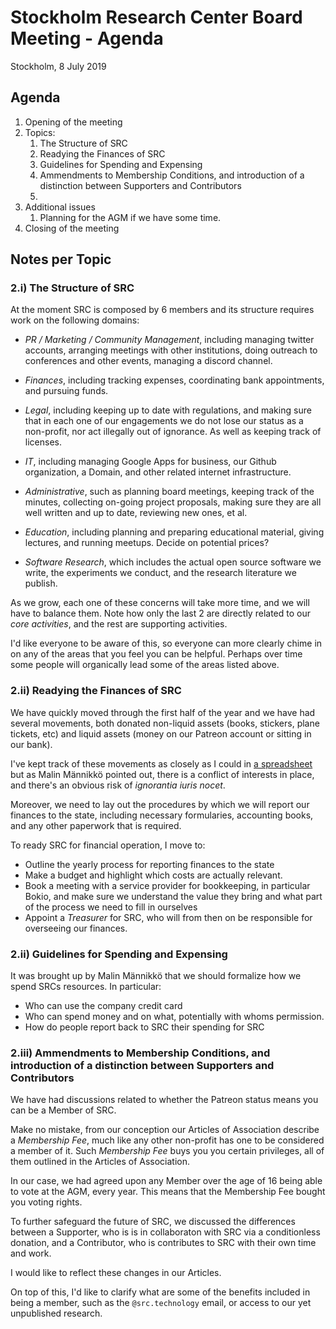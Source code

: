 # Stockholm Research Center Board Meeting - Agenda

Stockholm, 8 July 2019

## Agenda

1. Opening of the meeting
2. Topics:
   1. The Structure of SRC
   1. Readying the Finances of SRC
   1. Guidelines for Spending and Expensing
   1. Ammendments to Membership Conditions, and introduction of a distinction between Supporters and Contributors
   1. 
3. Additional issues
   1. Planning for the AGM if we have some time. 
4. Closing of the meeting



## Notes per Topic


### 2.i) The Structure of SRC

At the moment SRC is composed by 6 members and its structure requires work on the following domains:

* _PR / Marketing / Community Management_, including managing twitter accounts, arranging meetings with
  other institutions, doing outreach to conferences and other events, managing a discord channel.

* _Finances_, including tracking expenses, coordinating bank appointments, and pursuing funds.

* _Legal_, including keeping up to date with regulations, and making sure that in each one of our
  engagements we do not lose our status as a non-profit, nor act illegally out of ignorance. As well 
  as keeping track of licenses. 

* _IT_, including managing Google Apps for business, our Github organization, a Domain, and other
  related internet infrastructure.

* _Administrative_, such as planning board meetings, keeping track of the minutes, collecting
  on-going project proposals, making sure they are all well written and up to date, reviewing
  new ones, et al. 
  
* _Education_, including planning and preparing educational material, giving lectures, and running
  meetups. Decide on potential prices? 

* _Software Research_, which includes the actual open source software we write, the experiments we
  conduct, and the research literature we publish.

As we grow, each one of these concerns will take more time, and we will have to balance them. Note
how only the last 2 are directly related to our _core activities_, and the rest are supporting activities.

I'd like everyone to be aware of this, so everyone can more clearly chime in on any of the areas that
you feel you can be helpful. Perhaps over time some people will organically lead some of the areas listed above.


### 2.ii) Readying the Finances of SRC

We have quickly moved through the first half of the year and we have had several movements, both
donated non-liquid assets (books, stickers, plane tickets, etc) and liquid assets (money on our
Patreon account or sitting in our bank).

I've kept track of these movements as closely as I could in [a spreadsheet](https://docs.google.com/spreadsheets/d/1CfhN6m8DcTirUi0-mq6Lvna3HDDPbNTxifJIj8M0L2g)
but as Malin Männikkö pointed out, there is a conflict of interests in place, and there's an obvious
risk of _ignorantia iuris nocet_.

Moreover, we need to lay out the procedures by which we will report our finances to the state,
including necessary formularies, accounting books, and any other paperwork that is required.

To ready SRC for financial operation, I move to:

* Outline the yearly process for reporting finances to the state
* Make a budget and highlight which costs are actually relevant.
* Book a meeting with a service provider for bookkeeping, in particular Bokio, and make sure
  we understand the value they bring and what part of the process we need to fill in ourselves
* Appoint a _Treasurer_ for SRC, who will from then on be responsible for overseeing our finances.



### 2.ii) Guidelines for Spending and Expensing

It was brought up by Malin Männikkö that we should formalize how we spend SRCs resources.
In particular: 
* Who can use the company credit card
* Who can spend money and on what, potentially with whoms permission. 
* How do people report back to SRC their spending for SRC


### 2.iii) Ammendments to Membership Conditions, and introduction of a distinction between Supporters and Contributors

We have had discussions related to whether the Patreon status means you can be a Member of SRC.

Make no mistake, from our conception our Articles of Association describe a _Membership Fee_, much
like any other non-profit has one to be considered a member of it. Such _Membership Fee_ buys you
you certain privileges, all of them outlined in the Articles of Association.

In our case, we had agreed upon any Member over the age of 16 being able to vote at the AGM, every year.
This means that the Membership Fee bought you voting rights.

To further safeguard the future of SRC, we discussed the differences between a Supporter, who is
is in collaboraton with SRC via a conditionless donation, and a Contributor, who is contributes to SRC
with their own time and work.

I would like to reflect these changes in our Articles.

On top of this, I'd like to clarify what are some of the benefits included in being a member, such as
the `@src.technology` email, or access to our yet unpublished research.








